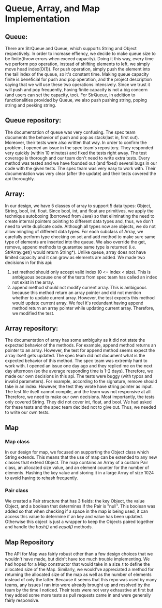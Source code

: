 # Queue, Array, and Map Implementation 

## **Queue:**
There are StrQueue and Queue, which supports String and Object respectively.
In order to increase effiency, we decide to make queue size to be finite(throw errors when exceed capacity).
Doing it this way, every time we perform pop operation, instead of shifting elements to left, we simply move head index(O(1)).
For push operation, simply push the element into the tail index of the queue, so it's constant time.
Making queue capacity finite is beneficial for push and pop operation, and the project description saying that we will use these two operations intensively. Since we trust it will push and pop frequently, having finite capacity is not a big concern (and users can set the capacity, too).
For StrQueue, in addition to functionalities provided by Queue, we also push pushing string, poping string and peeking string.
## Queue repository:
The documentation of queue was very confusing. The spec team documents the behavior of push and pop as stack(last in, first out). Moreover, their tests were also written that way.
In order to confirm the problem, I opened an issue in the spec team's repository. They responded very quickly (within 10 minutes) and fixed the tests right away.
The test coverage is thorough and our team don't need to write extra tests. Every method was tested and we have founded out (and fixed) several bugs in our code with the given tests.
The spec team was very easy to work with. Their documentation was very clear (after the update) and their tests covered the api thoroughly.

## **Array:**
In our design, we have 5 classes of array to support 5 data types: Object, String, bool, int, float.
Since bool, int, and float are primitives, we apply the technique autoboxing (borrowed from Java) so that eliminating the need to create internal pointers pointing to different data types and, thus, we don't need to write duplicate code.
Although all types now are objects, we do not allow mingling of different data types. For each subclass of Array, we carefully perform type checking on set and add method to make sure same type of elements are inserted into the queue. We also override the get, remove, append methods to guarantee same type is returned (i.e. StrArray.get() would return String*).
Unlike queue, array does not have limited capacity and it can grow as elements are added.
We made two decisions in for this api:
1. set method should only accept valid index (0 <= index < size). This is ambiguous because one of the tests from spec team has called an index not exist in the array.
2. append method should not modify current array. This is ambiguous because this method return an array pointer and did not mention whether to update current array. However, the test expects this method would update current array. We feel it's redundant having append method return an array pointer while updating current array. Therefore, we modified the test.
## Array repository:
The documentation of array has some ambiguity as it did not state the expected behavior of the methods. For example, append method returns an pointer to an array. However, the test for append method seems expect the array itself gets updated. The spec team did not document what is the expected behavior of this method.
The spec team was extremly hard to work with. I opened an issue one day ago and they replied me on the next day afternoon (so the average responding time is 1-2 days). Therefore, we made our own decisions in this api.
The tests were buggy (with typos and invalid parameters). For example, according to the signature, remove should take in an index. However, the test they wrote have string pointer as input. The test file itself cannot compile, and the team was not responsive at all. Therefore, we need to make our own decisions.
Most importantly, the tests only covered String. They did not cover int, float, and bool. We had asked for these tests and the spec team decided not to give out. Thus, we needed to write our own tests.

## **Map** 
### Map class
In our design for map, we focused on supporting the Object class which String extends. This means that the use of map can be extended to any new classes that extend Object. The map contains an Array of a custom Pair class, an allocated size value, and an element counter for the number of elements. Hashing the key value and storing it in a large Array of size 1024 to avoid having to rehash frequently. 

### Pair class
We created a Pair structure that has 3 fields: the key Object, the value Object, and a boolean that determines if the Pair is "null". This boolean was added so that when checking if a space in the map is being used, it can access this value to determine if an key and value has been updated. Otherwise this object is just a wrapper to keep the Objects paired together and handle the *hash()* and *equal()* methods. 

## Map Repository
The API for Map was fairly robust other than a few design choices that we wouldn't have made, but didn't have too much trouble implementing. We had hoped for a Map constructor that would take in a size_t to define the allocated size of the Map. Similarly, we would've appreciated a method for returning the allocated size of the map as well as the number of elements instead of only the latter.
Because it seems that this repo was used by many teams, any issues I ran into were already brought up and resolved by the team by the time I noticed. Their tests were not very exhaustive at first but they added some more tests as pull requests came in and were generally fairly responsive.

